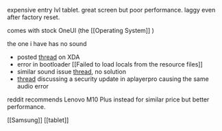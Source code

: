 expensive entry lvl tablet.
great screen but poor performance. laggy even after factory reset.

comes with stock OneUI (the [[Operating System]] )

the one i have has no sound
- posted [thread](https://xdaforums.com/t/samsung-tab-a8-sm-x200-sorry-the-player-does-not-support-this-type-of-audio-file.4715735/) on XDA
- error in bootloader [[Failed to load locals from the resource files]]
- similar sound issue [thread](https://us.community.samsung.com/t5/Fold-Flip-Phones/No-audio-on-Galaxy-Z-Fold-3/td-p/2540158), no solution
- [thread](https://aplayerpro.com/forum/viewtopic.php?t=30) discussing a security update in aplayerpro causing the same audio error

reddit recommends Lenovo M10 Plus instead for similar price but better performance.

[[Samsung]]
[[tablet]]